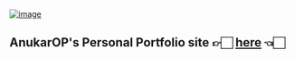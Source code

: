 ##
<a href="https://AnukarOP.is-a.dev/"><img src="https://i.ibb.co/XStF9kb/image.png" alt="image" border="0"></a>

## **AnukarOP's Personal Portfolio site** 👉🏻 [**here**](https://anukar.net) 👈🏻

